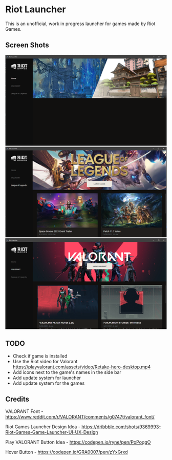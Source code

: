 # Riot Launcher

This is an unofficial, work in progress launcher for games made by Riot Games.

## Screen Shots

![photo](github_screen_shots/homescreen.PNG)
![photo](github_screen_shots/lol.PNG)
![photo](github_screen_shots/valorant.PNG)

## TODO

- Check if game is installed
- Use the Riot video for Valorant https://playvalorant.com/assets/video/Retake-hero-desktop.mp4
- Add icons next to the game's names in the side bar
- Add update system for launcher
- Add update system for the games

## Credits

VALORANT Font - https://www.reddit.com/r/VALORANT/comments/g0747t/valorant_font/

Riot Games Launcher Design Idea - https://dribbble.com/shots/9369993-Riot-Games-Game-Launcher-UI-UX-Design

Play VALORANT Button Idea - https://codepen.io/ryne/pen/PoPoqgO

Hover Button - https://codepen.io/GRA0007/pen/zYxGrxd
